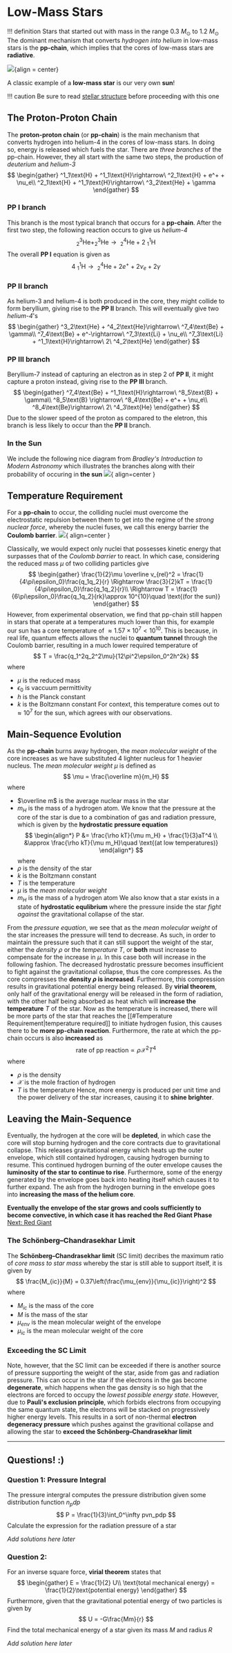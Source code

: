 # Low-Mass Stars
!!! definition
	Stars that started out with mass in the range $0.3\ M_\odot$ to $1.2\ M_\odot$
	The dominant mechanism that converts *hydrogen into helium* in low-mass stars is the **pp-chain**, which implies that the cores of low-mass stars are **radiative**.

![](../../assets/stars/sun.gif){align = center}

A classic example of a **low-mass star** is our very own **sun**!

!!! caution
	Be sure to read [stellar structure](../preliminaries/stellar_structure) before proceeding with this one

## The Proton-Proton Chain
The **proton-proton chain** (or **pp-chain**) is the main mechanism that converts hydrogen into helium-4 in the cores of low-mass stars. In doing so, energy is released which fuels the star.
There are *three branches* of the pp-chain. However, they all start with the same two steps, the production of *deuterium* and *helium-3*
$$
\begin{gather}
^1_1\text{H} + ^1_1\text{H}\rightarrow\ ^2_1\text{H} + e^+ + \nu_e\\
^2_1\text{H} + ^1_1\text{H}\rightarrow\ ^3_2\text{He} + \gamma
\end{gather}
$$
### PP I branch
This branch is the most typical branch that occurs for a **pp-chain**.
After the first two step, the following reaction occurs to give us *helium-4*
$$
^3_2\text{He} + ^3_2\text{He}\rightarrow\ ^4_2\text{He} + 2\ ^1_1\text{H}
$$
The overall **PP I** equation is given as
$$
4\ ^1_1\text{H}\rightarrow\ ^4_2\text{He} + 2e^+ + 2\nu_e + 2\gamma
$$
### PP II branch
As helium-3 and helium-4 is both produced in the core, they might collide to form beryllium, giving rise to the **PP II** branch. This will eventually give two *helium-4*'s
$$
\begin{gather}
^3_2\text{He} + ^4_2\text{He}\rightarrow\ ^7_4\text{Be} + \gamma\\
^7_4\text{Be} + e^-\rightarrow\ ^7_3\text{Li} + \nu_e\\
^7_3\text{Li} + ^1_1\text{H}\rightarrow\ 2\ ^4_2\text{He}
\end{gather}
$$
### PP III branch
Beryllium-7 instead of capturing an electron as in step 2 of **PP II**, it might capture a proton instead, giving rise to the **PP III** branch.
$$
\begin{gather}
^7_4\text{Be} + ^1_1\text{H}\rightarrow\ ^8_5\text{B} + \gamma\\
^8_5\text{B} \rightarrow\ ^8_4\text{Be} + e^+ + \nu_e\\
^8_4\text{Be}\rightarrow\ 2\ ^4_3\text{He}
\end{gather}
$$
Due to the slower speed of the proton as compared to the eletron, this branch is less likely to occur than the **PP II** branch.
### In the Sun
We include the following nice diagram from *Bradley's Introduction to Modern Astronomy* which illustrates the branches along with their probability of occuring in **the sun**
![](../../assets/stars/bradley.png){ align=center }

## Temperature Requirement
For a **pp-chain** to occur, the colliding nuclei must overcome the electrostatic repulsion between them to get into the regime of the *strong nuclear force*, whereby the nuclei fuses, we call this energy barrier the **Coulomb barrier**.
![](../../assets/stars/coulomb-barrier.png){ align=center }

Classically, we would expect only nuclei that possesses kinetic energy that surpasses that of the *Coulomb barrier* to react. In which case, considering the reduced mass $\mu$ of two colliding particles give
$$
\begin{gather}
\frac{1}{2}\mu \overline v_{rel}^2 = \frac{1}{4\pi\epsilon_0}\frac{q_1q_2}{r}
\Rightarrow \frac{3}{2}kT = \frac{1}{4\pi\epsilon_0}\frac{q_1q_2}{r}\\
\Rightarrow T = \frac{1}{6\pi\epsilon_0}\frac{q_1q_2}{rk}\approx 10^{10}\quad \text{(for the sun)}
\end{gather}
$$
However, from experimental observation, we find that pp-chain still happen in stars that operate at a temperatures much lower than this, for example our sun has a core temperature of $\approx 1.57\times10^{7} < 10^{10}$.
This is because, in real life, quantum effects allows the nuclei to **quantum tunnel** through the Coulomb barrier, resulting in a much lower required temperature of 
$$
T = \frac{q_1^2q_2^2\mu}{12\pi^2\epsilon_0^2h^2k}
$$
where
- $\mu$ is the reduced mass
- $\epsilon_0$ is vaccuum permittivity
- $h$ is the Planck constant
- $k$ is the Boltzmann constant
For context, this temperature comes out to $\approx 10^7$ for the sun, which agrees with our observations.

## Main-Sequence Evolution
As the **pp-chain** burns away hydrogen, the *mean molecular weight* of the core increases as we have substituted 4 lighter nucleus for 1 heavier nucleus.
The *mean molecular weight* $\mu$ is defined as
$$
\mu = \frac{\overline m}{m_H}
$$
where
- $\overline m$ is the average nuclear mass in the star
- $m_H$ is the mass of a hydrogen atom.
We know that the pressure at the core of the star is due to a combination of gas and radiation pressure, which is given by the **hydrostatic pressure equation**
$$
\begin{align*}
P &= \frac{\rho kT}{\mu m_H} + \frac{1}{3}aT^4 \\
&\approx \frac{\rho kT}{\mu m_H}\quad \text{(at low temperatures)}
\end{align*}
$$
where
- $\rho$ is the density of the star
- $k$ is the Boltzmann constant
- $T$ is the temperature
- $\mu$ is the *mean molecular weight*
- $m_H$ is the mass of a hydrogen atom
We also know that a star exists in a state of **hydrostatic equlibrium** where the pressure inside the star *fight against* the gravitational collapse of the star.

From the *pressure equation*, we see that as the *mean molecular weight* of the star increases the pressure will tend to decrease. As such, in order to maintain the pressure such that it can still support the weight of the star, either the *density* $\rho$ or the *temperature* $T$, or **both** must increase to compensate for the increase in $\mu$.
In this case both will increase in the following fashion. The decreased hydrostatic pressure becomes insufficient to fight against the gravitational collapse, thus the core compresses. As the core compresses the **density $\rho$ is increased**. Furthermore, this compression results in gravitational potential energy being released. By **virial theorem**, only half of the gravitational energy will be released in the form of radiation, with the other half being absorbed as heat which will **increase the temperature** $T$ of the star.
Now as the temperature is increased, there will be more parts of the star that reaches the [[#Temperature Requirement|temperature required]] to initiate hydrogen fusion, this causes there to be **more pp-chain reaction**.
Furthermore, the rate at which the pp-chain occurs is also **increased** as
$$
\text{rate of pp reaction} \propto \rho\mathcal X^2T^4
$$
where
- $\rho$ is the density
- $\mathcal X$ is the mole fraction of hydrogen
- $T$ is the temperature
Hence, more energy is produced per unit time and the power delivery of the star increases, causing it to **shine brighter**.

## Leaving the Main-Sequence
Eventually, the hydrogen at the core will be **depleted**, in which case the core will stop burning hydrogen and the core contracts due to gravitational collapse. This releases gravitational energy which heats up the outer envelope, which still contained hydrogen, causing hydrogen burning to resume.
This continued hydrogen burning of the outer envelope causes the **luminosity of the star to continue to rise**. Furthermore, some of the energy generated by the envelope goes back into heating itself which causes it to further expand.
The ash from the hydrogen burning in the envelope goes into **increasing the mass of the helium core**.

**Eventually the envelope of the star grows and cools sufficiently to become convective, in which case it has reached the Red Giant Phase**
[Next: Red Giant](../giants/red_giant.md)

### The Schönberg–Chandrasekhar Limit
The **Schönberg–Chandrasekhar limit** (SC limit) decribes the maximum ratio of *core mass to star mass* whereby the star is still able to support itself, it is given by
$$
\frac{M_{ic}}{M} = 0.37\left(\frac{\mu_{env}}{\mu_{ic}}\right)^2
$$
where
- $M_{ic}$ is the mass of the core
- $M$ is the mass of the star
- $\mu_{env}$ is the mean molecular weight of the envelope
- $\mu_{ic}$ is the mean molecular weight of the core
### Exceeding the SC Limit
Note, however, that the SC limit can be exceeded if there is another source of pressure supporting the weight of the star, aside from gas and radiation pressure.
This can occur in the star if the electrons in the gas become **degenerate**, which happens when the gas density is so high that the electrons are forced to occupy the *lowest possible energy state*.
However, due to **Pauli's exclusion principle**, which forbids electrons from occupying the same quantum state, the electrons will be stacked on progressively higher energy levels. This results in a sort of non-thermal **electron degeneracy pressure** which pushes against the gravitional collapse and allowing the star to **exceed the Schönberg–Chandrasekhar limit**

---
## Questions! :)
### Question 1: Pressure Integral
The pressure intergral computes the pressure distribution given some distribution function $n_pdp$
$$
P = \frac{1}{3}\int_0^\infty pvn_pdp
$$
Calculate the expression for the radiation pressure of a star

*Add solutions here later*

### Question 2: 
For an inverse square force, **virial theorem** states that
$$
\begin{gather}
E = \frac{1}{2} U\\
\text{total mechanical energy} = \frac{1}{2}\text{potential energy}
\end{gather}
$$
Furthermore, given that the gravitational potential energy of two particles is given by
$$
U = -G\frac{Mm}{r}
$$
Find the total mechanical energy of a star given its mass $M$ and radius $R$

*Add solution here later*